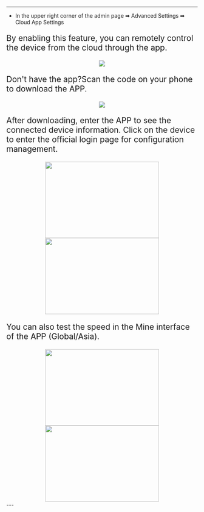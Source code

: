 <style>
    .text {
        font-size: 21px; 
    }
</style>
---
- In the upper right corner of the admin page ➡ Advanced Settings  ➡ Cloud App Settings
<p class="text">
By enabling this feature, you can remotely control the device from the cloud through the app.
</p>
<div style="text-align: center;">
    <img class="boxshadow" src="/images/cloud app.png">
</div>

<p class="text">
Don't have the app?Scan the code on your phone to download the APP.
</p>
<div style="text-align: center;">
    <img class="boxshadow" src="/images/cloud app02.png">
</div>
<p class="text">
After downloading, enter the APP to see the connected device information. Click on the device to enter the official login page for configuration management.
</p>

<div style="text-align: center;">
	<img class="boxshadow" src="/images/app04.jpg" width="300" height="200" >
    <img class="boxshadow" src="/images/app03.jpg" width="300" height="200" >
</div>
<p class="text">
You can also test the speed in the Mine interface of the APP (Global/Asia).
</p>
<div style="text-align: center;">
	<img class="boxshadow" src="/images/app02.jpg" width="300" height="200" >
    <img class="boxshadow" src="/images/app01.jpg" width="300" height="200" >
</div>
---